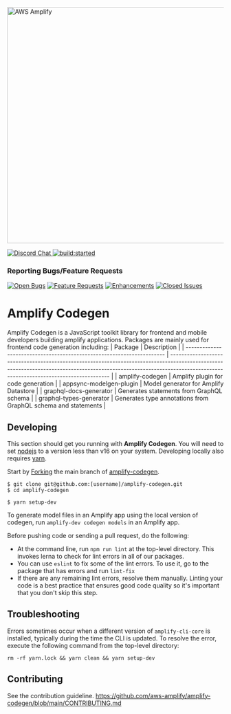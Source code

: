 <a href="https://aws-amplify.github.io/" target="_blank">
    <img src="https://s3.amazonaws.com/aws-mobile-hub-images/aws-amplify-logo.png" alt="AWS Amplify" width="550" >
</a>
 
<p>
  <a href="https://discord.gg/jWVbPfC" target="_blank">
    <img src="https://img.shields.io/discord/308323056592486420?logo=discord"" alt="Discord Chat" />  
  </a>
  <a href="https://circleci.com/gh/aws-amplify/amplify-codegen">
    <img src="https://img.shields.io/circleci/project/github/aws-amplify/amplify-codegen/main.svg" alt="build:started">
  </a>
</p>

### Reporting Bugs/Feature Requests
[![Open Bugs](https://img.shields.io/github/issues/aws-amplify/amplify-codegen/bug?color=d73a4a&label=bugs)](https://github.com/aws-amplify/amplify-codegen/issues?q=is%3Aissue+is%3Aopen+label%3Abug)
[![Feature Requests](https://img.shields.io/github/issues/aws-amplify/amplify-codegen/feature-request?color=ff9001&label=feature%20requests)](https://github.com/aws-amplify/amplify-codegen/issues?q=is%3Aissue+label%3Afeature-request+is%3Aopen)
[![Enhancements](https://img.shields.io/github/issues/aws-amplify/amplify-codegen/enhancement?color=4287f5&label=enhancement)](https://github.com/aws-amplify/amplify-codegen/issues?q=is%3Aissue+is%3Aopen+label%3Aenhancement)
[![Closed Issues](https://img.shields.io/github/issues-closed/aws-amplify/amplify-codegen?color=%2325CC00&label=issues%20closed)](https://github.com/aws-amplify/amplify-codegen/issues?q=is%3Aissue+is%3Aclosed+)

# Amplify Codegen
Amplify Codegen is a JavaScript toolkit library for frontend and mobile developers building amplify applications. Packages are mainly used for frontend code generation including:
| Package                                                                | Description                                                                                                                                                                                                          |
| ---------------------------------------------------------------------- | -------------------------------------------------------------------------------------------------------------------------------------------------------------------------------------------------------------------- |
| amplify-codegen                                                        | Amplify plugin for code generation                                                                                                                              |
| appsync-modelgen-plugin                                                | Model generator for Amplify Datastore                                                                                                                               |
| graphql-docs-generator                                                | Generates statements from GraphQL schema                                                                                                                               |
| graphql-types-generator                                                | Generates type annotations from GraphQL schema and statements                                                                                                                               |
## Developing

This section should get you running with **Amplify Codegen**. You will need to set [nodejs](https://nodejs.org/en/) to a version less than v16 on your system. Developing locally also requires [yarn](https://classic.yarnpkg.com/en/docs/install#mac-stable).

Start by [Forking](https://help.github.com/en/github/getting-started-with-github/fork-a-repo) the main branch of [amplify-codegen](https://github.com/aws-amplify/amplify-codegen).

```
$ git clone git@github.com:[username]/amplify-codegen.git
$ cd amplify-codegen

$ yarn setup-dev
```

To generate model files in an Amplify app using the local version of codegen, run `amplify-dev codegen models` in an Amplify app.

Before pushing code or sending a pull request, do the following:

- At the command line, run `npm run lint` at the top-level directory. This invokes lerna to check for lint errors in all of our packages.
- You can use `eslint` to fix some of the lint errors. To use it, go to the package that has errors and run `lint-fix`
- If there are any remaining lint errors, resolve them manually. Linting your code is a best practice that ensures good code quality so it's important that you don't skip this step.

## Troubleshooting
Errors sometimes occur when a different version of `amplify-cli-core` is installed, typically during the time the CLI is updated. To resolve the error, execute the following command from the top-level directory:

`rm -rf yarn.lock && yarn clean && yarn setup-dev`

## Contributing

See the contribution guideline. https://github.com/aws-amplify/amplify-codegen/blob/main/CONTRIBUTING.md
